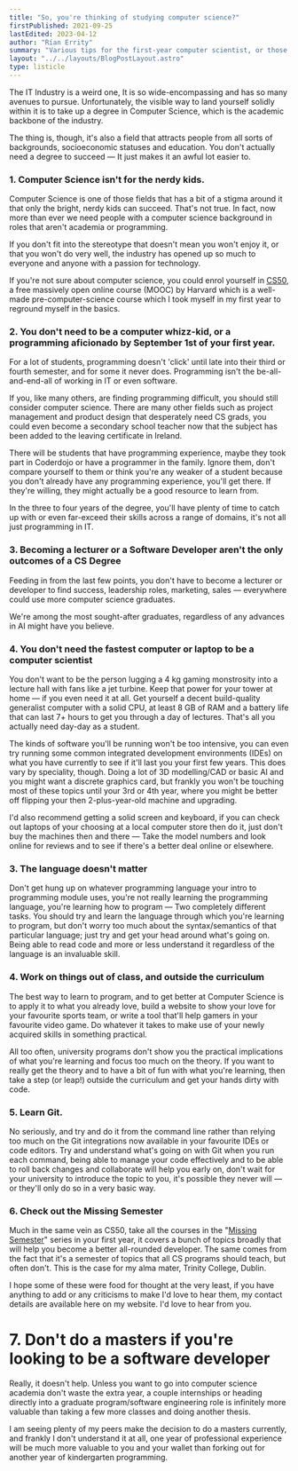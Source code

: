 ```yaml
---
title: "So, you're thinking of studying computer science?"
firstPublished: 2021-09-25
lastEdited: 2023-04-12
author: "Rían Errity"
summary: "Various tips for the first-year computer scientist, or those thinking of taking up a degree in computer science or related fields. If you hate listicles you better sit this one out."
layout: "../../layouts/BlogPostLayout.astro"
type: listicle
---
```


The IT Industry is a weird one, It is so wide-encompassing and has so many avenues to pursue. Unfortunately, the visible way to land yourself solidly within it is to take up a degree in Computer Science, which is the academic backbone of the industry. 

The thing is, though, it's also a field that attracts people from all sorts of backgrounds, socioeconomic statuses and education. You don't actually need a degree to succeed — It just makes it an awful lot easier to. 

### 1. Computer Science isn't for the nerdy kids. 

Computer Science is one of those fields that has a bit of a stigma around it that only the bright, nerdy kids can succeed. That's not true. In fact, now more than ever we need people with a computer science background in roles that aren't academia or programming. 

If you don't fit into the stereotype that doesn't mean you won't enjoy it, or that you won't do very well, the industry has opened up so much to everyone and anyone with a passion for technology.

If you're not sure about computer science, you could enrol yourself in [CS50](https://pll.harvard.edu/course/cs50-introduction-computer-science?delta=0), a free massively open online course (MOOC) by Harvard which is a well-made pre-computer-science course which I took myself in my first year to reground myself in the basics. 

### 2. You don't need to be a computer whizz-kid, or a programming aficionado by September 1st of your first year. 

For a lot of students, programming doesn't 'click' until late into their third or fourth semester, and for some it never does. Programming isn't the be-all-and-end-all of working in IT or even software. 

If you, like many others, are finding programming difficult, you should still consider computer science. There are many other fields such as project management and product design that desperately need CS grads, you could even become a secondary school teacher now that the subject has been added to the leaving certificate in Ireland. 

There will be students that have programming experience, maybe they took part in Coderdojo or have a programmer in the family. Ignore them, don't compare yourself to them or think you're any weaker of a student because you don't already have any programming experience, you'll get there. If they're willing, they might actually be a good resource to learn from. 

In the three to four years of the degree, you'll have plenty of time to catch up with or even far-exceed their skills across a range of domains, it's not all just programming in IT. 

### 3. Becoming a lecturer or a Software Developer aren't the only outcomes of a CS Degree

Feeding in from the last few points, you don't have to become a lecturer or developer to find success, leadership roles, marketing, sales — everywhere could use more computer science graduates. 

We're among the most sought-after graduates, regardless of any advances in AI might have you believe. 
  
### 4. You don't need the fastest computer or laptop to be a computer scientist

You don't want to be the person lugging a 4 kg gaming monstrosity into a lecture hall with fans like a jet turbine. Keep that power for your tower at home — if you even need it at all. Get yourself a decent build-quality generalist computer with a solid CPU, at least 8 GB of RAM and a battery life that can last 7+ hours to get you through a day of lectures. That's all you actually need day-day as a student. 

The kinds of software you'll be running won't be too intensive, you can even try running some common integrated development environments (IDEs) on what you have currently to see if it'll last you your first few years. This does vary by speciality, though. Doing a lot of 3D modelling/CAD or basic AI and you might want a discrete graphics card, but frankly you won't be touching most of these topics until your 3rd or 4th year, where you might be better off flipping your then 2-plus-year-old machine and upgrading. 

I'd also recommend getting a solid screen and keyboard, if you can check out laptops of your choosing at a local computer store then do it, just don't buy the machines then and there — Take the model numbers and look online for reviews and to see if there's a better deal online or elsewhere. 

### 3. The language doesn't matter

Don't get hung up on whatever programming language your intro to programming module uses, you're not really learning the programming language, you're learning how to program — Two completely different tasks. You should try and learn the language through which you're learning to program, but don't worry too much about the syntax/semantics of that particular language; just try and get your head around what's going on. Being able to read code and more or less understand it regardless of the language is an invaluable skill.

### 4. Work on things out of class, and outside the curriculum 

The best way to learn to program, and to get better at Computer Science is to apply it to what you already love, build a website to show your love for your favourite sports team, or write a tool that'll help gamers in your favourite video game. Do whatever it takes to make use of your newly acquired skills in something practical.

All too often, university programs don't show you the practical implications of what you're learning and focus too much on the theory. If you want to really get the theory and to have a bit of fun with what you're learning, then take a step (or leap!) outside the curriculum and get your hands dirty with code. 

### 5. Learn Git. 

No seriously, and try and do it from the command line rather than relying too much on the Git integrations now available in your favourite IDEs or code editors. Try and understand what's going on with Git when you run each command, being able to manage your code effectively and to be able to roll back changes and collaborate will help you early on, don't wait for your university to introduce the topic to you, it's possible they never will — or they'll only do so in a very basic way. 

### 6. Check out the Missing Semester

Much in the same vein as CS50, take all the courses in the "[Missing Semester](https://missing.csail.mit.edu/)" series in your first year, it covers a bunch of topics broadly that will help you become a better all-rounded developer. The same comes from the fact that it's a semester of topics that all CS programs should teach, but often don't. This is the case for my alma mater, Trinity College, Dublin. 

I hope some of these were food for thought at the very least, if you have anything to add or any criticisms to make I'd love to hear them, my contact details are available here on my website. I'd love to hear from you. 

# 7. Don't do a masters if you're looking to be a software developer

Really, it doesn't help. Unless you want to go into computer science academia don't waste the extra year, a couple internships or heading directly into a graduate program/software engineering role is infinitely more valuable than taking a few more classes and doing another thesis. 

I am seeing plenty of my peers make the decision to do a masters currently, and frankly I don't understand it at all, one year of professional experience will be much more valuable to you and your wallet than forking out for another year of kindergarten programming. 

